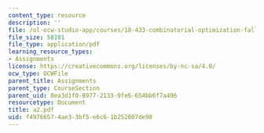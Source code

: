 ```yaml
---
content_type: resource
description: ''
file: /ol-ocw-studio-app/courses/18-433-combinatorial-optimization-fall-2003/f49766574ae33bf5e6c61b252607de98_a2.pdf
file_size: 58101
file_type: application/pdf
learning_resource_types:
- Assignments
license: https://creativecommons.org/licenses/by-nc-sa/4.0/
ocw_type: OCWFile
parent_title: Assignments
parent_type: CourseSection
parent_uid: 8ea3d1f0-8977-2133-9fe6-654bb6f7a496
resourcetype: Document
title: a2.pdf
uid: f4976657-4ae3-3bf5-e6c6-1b252607de98
---
```

